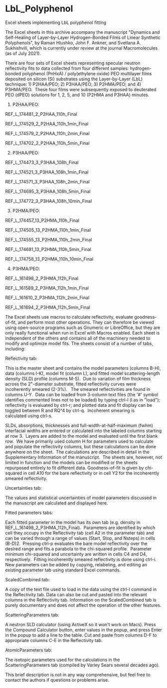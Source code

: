 # LbL_Polyphenol
Excel sheets implementing LbL polyphenol fitting

The Excel sheets in this archive accompany the manuscript "Dynamics and Self-Healing of Layer-by-Layer Hydrogen-Bonded Films of Linear Synthetic Polyphenols", by Raman Hlushko, John F. Ankner, and Svetlana A. Sukhishvili, which is currently under review at the journal Macromolecules (as of July 2021).

There are four sets of Excel sheets representing specular neutron reflectivity fits to data collected from four different samples: hydrogen-bonded polyphenol (PnHxA) / poly(ethylene oxide) PEO multilayer films deposited on silicon (Si) substrates using the Layer-by-Layer (LbL) technique: 1) P2HAA/PEO; 2) P3HAA/PEO; 3) P2HMA/PEO; and 4) P3HMA/PEO.  These four films were subsequently exposed to deuterated PEO (dPEO) solutions for 1, 2, 5, and 10 (P2HMA and P3HAA) minutes.

1) P2HAA/PEO:

REF_L_174481_2_P2HAA_110h_Final

REF_L_174529_2_P2HAA_110h_1min_Final

REF_L_174579_2_P2HAA_110h_2min_Final

REF_L_174702_2_P2HAA_110h_5min_Final

2) P3HAA/PEO:

REF_L_174473_3_P3HAA_108h_Final

REF_L_174521_3_P3HAA_108h_1min_Final

REF_L_174571_3_P3HAA_108h_2min_Final

REF_L_174695_3_P3HAA_108h_5min_Final

REF_L_174772_3_P3HAA_108h_10min_Final

3) P2HMA/PEO:

REF_L_174457_13_P2HMA_110h_Final

REF_L_174505_13_P2HMA_110h_1min_Final

REF_L_174555_13_P2HMA_110h_2min_Final

REF_L_174681_13_P2HMA_110h_5min_Final

REF_L_174758_13_P2HMA_110h_10min_Final

4) P3HMA/PEO:

REF_L_161498_2_P3HMA_112h_Final

REF_L_161589_2_P3HMA_112h_1min_Final

REF_L_161610_2_P3HMA_112h_2min_Final

REF_L_161694_2_P3HMA_112h_5min_Final

The Excel sheets use macros to calculate reflectivity, evaluate goodness-of-fit, and perform most other operations. They can therefore be viewed using open-source programs such as Gnumeric or LibreOffice, but they are only really functional when run in Excel with Macros enabled. Each sheet is independent of the others and contains all of the machinery needed to modify and optimize model fits. The sheets consist of a number of tabs, including:

Reflectivity tab:

This is the master sheet and contains the model parameters (columns B-H), data (columns I-K), model fit (column L), and fitted model scattering-length density (SLD) profile (columns M-S).  Due to variation of film thickness across the 2"-diameter substrate, fitted reflectivity curves were incoherently smeared (2-3%).   The smeared reflectivities are found in columns U-Y.  Data can be loaded from 3-column text files (the '#' symbol identifies commented lines not to be loaded) by typing ctrl-l (l as in "load"); reflectivity is evaluated by ctrl-r; and plotted data and fit display can be toggled between R and RQ^4 by ctrl-q.  Incoherent smearing is calculated using ctrl-s.

SLDs, absorptions, thicknesses and full-width-at-half-maximum (fwhm) interfacial widths are entered or calculated into the labeled columns starting at row 3.  Layers are added to the model and evaluated until the first blank row.  We have primarily used column H for parameters used to calculate and populate the reflectivity columns, but these calculations can be done anywhere on the sheet.  The calculations are described in detail in the Supplementary Information of the manuscript.  The sheets are, however, not limited in function and the models can be modified or the sheets repurposed entirely to fit different data. Goodness-of-fit is given by chi-squared in cell A10 for the bare reflectivity or in cell Y2 for the incoherently smeared reflectivity.

Uncertainties tab:

The values and statistical uncertainties of model parameters discussed in the manuscript are calculated and displayed here.

Fitted parameters tabs:

Each fitted parameter in the model has its own tab (e.g. density in REF_L_161498_2_P3HMA_112h_Final).  Parameters are identified by which cell they occupy in the Reflectivity tab (cell A2 in the parameter tab) and can be varied through a range of values (Start, Stop, and Nsteps) in cells (B-D)2.  Pressing ctrl-p evaluates the bare model reflectivity over the desired range and fits a parabola to the chi-squared profile.  Parameter minimum chi-squared and uncertainty are written in cells C4 and D4, respectively.  Fitting incoherently smeared reflectivity is done using ctrl-i.  New parameters can be added by copying, relabeling, and editing an existing parameter tab using standard Excel commands.

ScaledCombined tab:

A copy of the text file used to load in the data using the ctrl-l command in the Reflectivity tab. Data can also be cut and pasted into the relevant columns in the Reflectivity tab. Information on the ScaledCombined tab is purely documentary and does not affect the operation of the other features.

ScatteringParameters tab:

A neutron SLD calculator (using ActiveX so it won't work on Macs). Press the Compound Calculator button, enter values in the popup, and press Enter in the popup to add a line to the table. Cut and paste from columns D-F to appropriate columns C-E in the Reflectivity tab.

AtomicParameters tab:

The isotopic parameters used for the calculations in the ScatteringParameters tab (compiled by Varley Sears several decades ago).

This brief description is not in any way comprehensive, but feel free to contact the authors if questions or problems arise.
